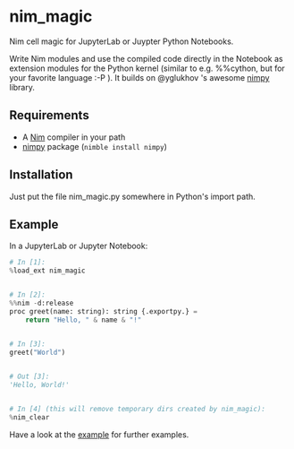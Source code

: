 # nim_magic

Nim cell magic for JupyterLab or Juypter Python Notebooks.

Write Nim modules and use the compiled code directly in the Notebook as extension modules for the Python kernel (similar to e.g. %%cython, but for your favorite language :-P ). It builds on @yglukhov 's awesome [nimpy](https://github.com/yglukhov/nimpy) library. 

## Requirements
* A [Nim](https://nim-lang.org) compiler in your path
* [nimpy](https://github.com/yglukhov/nimpy) package (`nimble install nimpy`)

## Installation
Just put the file nim_magic.py somewhere in Python's import path.

## Example
In a JupyterLab or Jupyter Notebook:

```Python
# In [1]:
%load_ext nim_magic


# In [2]:
%%nim -d:release
proc greet(name: string): string {.exportpy.} =
    return "Hello, " & name & "!"


# In [3]:
greet("World")
    

# Out [3]:
'Hello, World!'


# In [4] (this will remove temporary dirs created by nim_magic):
%nim_clear
```

Have a look at the [example](example.ipynb) for further examples.
